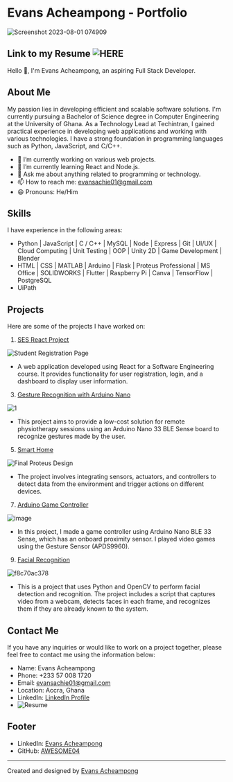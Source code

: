 # Evans Acheampong - Portfolio


![Screenshot 2023-08-01 074909](https://github.com/AWESOME04/My-Portfolio/assets/102630199/68b08b4d-496c-4583-8e50-22c6a3503681)

## Link to my Resume ![HERE](https://drive.google.com/file/d/1UyBkk2de6Xu7a61xV8S3rDckuY30plf6/view?usp=sharing)


Hello 👋, I'm Evans Acheampong, an aspiring Full Stack Developer.

## About Me
My passion lies in developing efficient and scalable software solutions. I'm currently pursuing a Bachelor of Science degree in Computer Engineering at the University of Ghana. As a Technology Lead at Techintran, I gained practical experience in developing web applications and working with various technologies. I have a strong foundation in programming languages such as Python, JavaScript, and C/C++.

- 🔭 I’m currently working on various web projects.
- 🌱 I’m currently learning React and Node.js.
- 💬 Ask me about anything related to programming or technology.
- 📫 How to reach me: [evansachie01@gmail.com](mailto:evansachie01@gmail.com)
- 😄 Pronouns: He/Him

## Skills
I have experience in the following areas:

- Python | JavaScript | C / C++ | MySQL | Node | Express | Git | UI/UX | Cloud Computing | Unit Testing | OOP | Unity 2D | Game Development | Blender
- HTML | CSS | MATLAB | Arduino | Flask | Proteus Professional | MS Office | SOLIDWORKS | Flutter | Raspberry Pi | Canva | TensorFlow | PostgreSQL
- UiPath

## Projects
Here are some of the projects I have worked on:

1. [SES React Project](https://github.com/AWESOME04/SES-React-Project)

![Student Registration Page](https://github.com/AWESOME04/SES-React-Project/assets/102630199/56df1153-f931-4fe5-9202-4f70cb048e01)

   - A web application developed using React for a Software Engineering course. It provides functionality for user registration, login, and a dashboard to display user information.
  

3. [Gesture Recognition with Arduino Nano](https://github.com/AWESOME04/Gesture-Recognition-with-Arduino-Nano-for-Remote-Physiotherapy)

![1](https://user-images.githubusercontent.com/102630199/227560566-71e4ce17-d34a-4a2b-91f9-737d4bdef638.PNG)

   - This project aims to provide a low-cost solution for remote physiotherapy sessions using an Arduino Nano 33 BLE Sense board to recognize gestures made by the user.

5. [Smart Home](https://github.com/AWESOME04/Smart-Home)

![Final Proteus Design](https://user-images.githubusercontent.com/102630199/226955224-1d36b5e5-7611-4945-b828-1d73d479db2a.jpg)

   - The project involves integrating sensors, actuators, and controllers to detect data from the environment and trigger actions on different devices.

7. [Arduino Game Controller](https://github.com/AWESOME04/Arduino-Game-Controller)


![image](https://user-images.githubusercontent.com/102630199/219422937-d99794fb-efb9-432c-b523-b6b503f91d46.png)

   - In this project, I made a game controller using Arduino Nano BLE 33 Sense, which has an onboard proximity sensor. I played video games using the Gesture Sensor (APDS9960).

9. [Facial Recognition](https://github.com/AWESOME04/Facial-Recognition-Using-Python-OpenCV)

![f8c70ac378](https://user-images.githubusercontent.com/102630199/228613628-f60ee6ee-c4b4-42d7-8fa6-1590e29bb502.jpg)

   - This is a project that uses Python and OpenCV to perform facial detection and recognition. The project includes a script that captures video from a webcam, detects faces in each frame, and recognizes them if they are already known to the system.

## Contact Me
If you have any inquiries or would like to work on a project together, please feel free to contact me using the information below:

- Name: Evans Acheampong
- Phone: +233 57 008 1720
- Email: [evansachie01@gmail.com](mailto:evansachie01@gmail.com)
- Location: Accra, Ghana
- LinkedIn: [LinkedIn Profile](https://www.linkedin.com/in/evans-acheampong-982315232/)
- ![Resume](https://drive.google.com/file/d/1UyBkk2de6Xu7a61xV8S3rDckuY30plf6/view?usp=sharing)

## Footer
- LinkedIn: [Evans Acheampong](https://www.linkedin.com/in/evans-acheampong-982315232/)
- GitHub: [AWESOME04](https://github.com/AWESOME04)

---
Created and designed by [Evans Acheampong](https://www.linkedin.com/in/evans-acheampong-982315232/)
